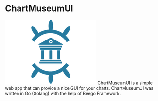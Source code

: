 # ChartMuseumUI
![Screenshot](./logo.png)
ChartMuseumUI is a simple web app that can provide a nice GUI for your charts. 
ChartMuseumUI was written in Go (Golang) with the help of Beego Framework.
